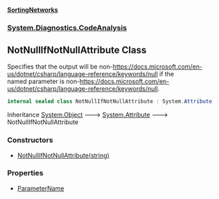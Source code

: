 #### [SortingNetworks](./index.md 'index')
### [System.Diagnostics.CodeAnalysis](./System-Diagnostics-CodeAnalysis.md 'System.Diagnostics.CodeAnalysis')
## NotNullIfNotNullAttribute Class
Specifies that the output will be non-https://docs.microsoft.com/en-us/dotnet/csharp/language-reference/keywords/null if the  
named parameter is non-https://docs.microsoft.com/en-us/dotnet/csharp/language-reference/keywords/null.  
```csharp
internal sealed class NotNullIfNotNullAttribute : System.Attribute
```
Inheritance [System.Object](https://docs.microsoft.com/en-us/dotnet/api/System.Object 'System.Object') &#129106; [System.Attribute](https://docs.microsoft.com/en-us/dotnet/api/System.Attribute 'System.Attribute') &#129106; NotNullIfNotNullAttribute  
### Constructors
- [NotNullIfNotNullAttribute(string)](./System-Diagnostics-CodeAnalysis-NotNullIfNotNullAttribute-NotNullIfNotNullAttribute(string).md 'System.Diagnostics.CodeAnalysis.NotNullIfNotNullAttribute.NotNullIfNotNullAttribute(string)')
### Properties
- [ParameterName](./System-Diagnostics-CodeAnalysis-NotNullIfNotNullAttribute-ParameterName.md 'System.Diagnostics.CodeAnalysis.NotNullIfNotNullAttribute.ParameterName')
